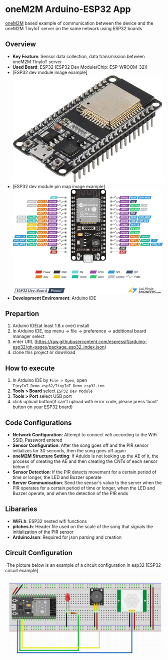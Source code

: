 
# oneM2M Arduino-ESP32 App

[oneM2M](https://www.onem2m.org/) based example of communication between the device and the oneM2M TinyIoT server on the same network using ESP32 boards  

## Overview
- **Key Feature**: Sensor data collection, data transmission between oneM2M TinyIoT server 
- **Used Board**: ESP32 (ESP32 Dev Module(Chip: ESP-WROOM-32))
- [ESP32 dev module image example]<img src="./images/esp32 dev module image.jpg">
- [ESP32 dev module pin map image example]<img src="./images/ESP32-Pinout.webp">
- **Development Environment**: Arduino IDE

## Prepartion
1. Arduino IDE(at least 1.8.x over) install
2. In Arduino IDE, top menu -> file -> preference -> additional board manager select
3. enter URL (https://raw.githubusercontent.com/espressif/arduino-esp32/gh-pages/package_esp32_index.json)
4. clone this project or download

## How to execute
1. In Arduino IDE by `File > Open`, open `TinyIoT_Demo_esp32/TinyIoT_Demo_esp32.ino` 
2. **Tools > Board** select `ESP32 Dev Module`  
3. **Tools > Port** select USB port  
4. click upload button(if can't upload with error code, please press 'boot' button on your ESP32 board)

## Code Configurations
- **Network Configuration**: Attempt to connect wifi according to the WiFi SSID, Password entered
- **Sensor Configuration**: After the song goes off and the PIR sensor initializes for 30 seconds, then the song goes off again
- **oneM2M Structure Setting**: If Aduido is not looking up the AE of it, the process of creating the AE and then creating the CNTs of each sensor below it
- **Sensor Detection**: If the PIR detects movement for a certain period of time or longer, the LED and Buzzer operate
- **Server Communication**: Send the sensor's value to the server when the PIR operates for a certain period of time or longer, when the LED and Buzzer operate, and when the detection of the PIR ends

## Libararies
- **WiFi.h**: ESP32 nested wifi functions   
- **pitches.h**: Header file used on the scale of the song that signals the initialization of the PIR sensor
- **ArduinoJson**: Required for json parsing and creation

## Circuit Configuration
-The picture below is an example of a circuit configuration in esp32
[ESP32 circuit example]<img src="./images/esp32 circuit example.png">
